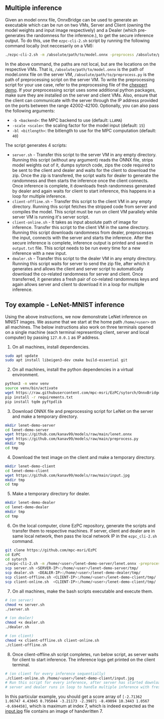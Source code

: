 ## Multiple inference

Given an model onnx file, OnnxBridge can be used to generate an executable which can be run on two VMs, Server and Client (owning the model weights and input image respectively) and a Dealer (which pre-generates the randomness for the inference.), to get the secure inference output. To do this, use the `ezpc-cli-2.sh` script by running the following command locally (not neccesarily on a VM):

```bash
./ezpc-cli-2.sh -m /absolute/path/to/model.onnx -preprocess /absolute/path/to/preprocess.py -s server-ip -d dealer-ip
```

In the above command, the paths are not local, but are the locations on the respective VMs. That is, `/absolute/path/to/model.onnx` is the path of model.onnx file on the server VM, `/absolute/path/to/preprocess.py` is the path of preprocessing script on the server VM. To write the preprocessing script for your use case, refer to the preprocessing file of the [chexpert demo](/Athos/demos/onnx/pre_process.py). If your preprocessing script uses some additional python packages, make sure they are installed on the server and client VMs. Also, ensure that the client can communicate with the server through the IP address provided on the ports between the range 42002-42100. Optionally, you can also pass the following arguments:

- `-b <backend>`: the MPC backend to use (default: `LLAMA`)
- `-scale <scale>`: the scaling factor for the model input (default: `15`)
- `-bl <bitlength>`: the bitlength to use for the MPC computation (default: `40`)

The script generates 4 scripts:

- `server.sh` - Transfer this script to the server VM in any empty directory. Running this script (without any argument) reads the ONNX file, strips model weights out of it, dumps sytorch code, zips the code required to be sent to the client and dealer and waits for the client to download the zip. Once the zip is transfered, the script waits for dealer to generate the randomness and then starts the inference once the client connects. Once inference is complete, it downloads fresh randomness generated by dealer and again waits for client to start inference, this happens in a loop for multiple inference.
- `client-offline.sh` - Transfer this script to the client VM in any empty directory. Running this script fetches the stripped code from server and compiles the model. This script must be run on client VM parallely while server VM is running it's server script. 
- `client-online.sh` - It takes as input absolute path of image for inference. Transfer this script to the client VM in the same directory. Running this script downloads randomness from dealer,  preprocesses the input, connects with the server and starts the inference. After the secure inference is complete, inference output is printed and saved in `output.txt` file. This script needs to be run every time for a new inference with a new input.
- `dealer.sh` - Transfer this script to the dealer VM in any empty directory. Running this script waits for server to send the zip file, after which it generates and allows the client and server script to automatically download the co-related randomness for server and client. Once transferred, it generates a fresh pair of co-related randomness keys and again allows server and client to download it in a loop for multiple inference.

## Toy example - LeNet-MNIST inference

Using the above instructions, we now demonstrate LeNet inference on MNIST images. We assume that we start at the home path `/home/<user>` on all machines. The below instructions also work on three terminals opened on a single machine (each terminal representing client, server and local computer) by passing `127.0.0.1` as IP address. 

1. On all machines, install dependencies.

```bash
sudo apt update
sudo apt install libeigen3-dev cmake build-essential git
```

2. On all machines, install the python dependencies in a virtual environment.

```bash
python3 -m venv venv
source venv/bin/activate
wget https://raw.githubusercontent.com/mpc-msri/EzPC/sytorch/OnnxBridge/requirements.txt
pip install -r requirements.txt
pip install tqdm pyftpdlib
```
3. Download ONNX file and preprocessing script for LeNet on the server and make a temporary directory.

```bash
mkdir lenet-demo-server
cd lenet-demo-server
wget https://github.com/kanav99/models/raw/main/lenet.onnx
wget https://github.com/kanav99/models/raw/main/preprocess.py
mkdir tmp
cd tmp
```

4. Download the test image on the client and make a temporary directory.

```bash
mkdir lenet-demo-client
cd lenet-demo-client
wget https://github.com/kanav99/models/raw/main/input.jpg
mkdir tmp
cd tmp
```

5. Make a temporary directory for dealer.

```bash
mkdir lenet-demo-dealer
cd lenet-demo-dealer
mkdir tmp
cd tmp
```

6. On the local computer, clone EzPC repository, generate the scripts and transfer them to respective machines. If server, client and dealer are in same local network, then pass the local network IP in the `ezpc_cli-2.sh` command.

```bash
git clone https://github.com/mpc-msri/EzPC
cd EzPC
cd sytorch
./ezpc-cli-2.sh -m /home/<user>/lenet-demo-server/lenet.onnx -preprocess /home/<user>/lenet-demo-server/preprocess.py -s <SERVER-IP> -d <DEALER-IP>
scp server.sh <SERVER-IP>:/home/<user>/lenet-demo-server/tmp/
scp dealer.sh  <DEALER-IP>:/home/<user>/lenet-demo-dealer/tmp/
scp client-offline.sh <CLIENT-IP>:/home/<user>/lenet-demo-client/tmp/
scp client-online.sh  <CLIENT-IP>:/home/<user>/lenet-demo-client/tmp/
```

7. On all machines, make the bash scripts executable and execute them.

```bash
# (on server)
chmod +x server.sh
./server.sh

# (on dealer)
chmod +x dealer.sh
./dealer.sh

# (on client)
chmod +x client-offline.sh client-online.sh
./client-offline.sh
```

8. Once client-offline.sh script completes, run below script, as server waits for client to start inference. The inference logs get printed on the client terminal.

```bash
# (on client for every inference sequentially)
./client-online.sh /home/<user>/lenet-demo-client/input.jpg
# Run this script for every inference, after server has started downloading keys from dealer.
# server and dealer runs in loop to handle multiple inference with fresh co-related randomness.
```

In this particular example, you should get a score array of `[-2.71362 1.06747 4.43045 0.795044 -3.21173 -2.39871 -8.49094 10.3443 1.0567 -0.694458]`, which is maximum at index 7, which is indeed expected as the [input.jpg](https://github.com/kanav99/models/raw/main/input.jpg) file contains an image of handwritten 7.
